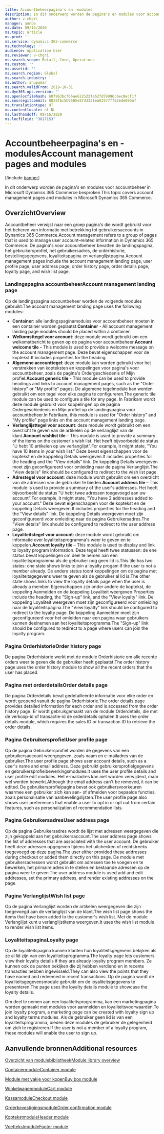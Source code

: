 ```yaml
---
title: Accountbeheerpagina's en -modules
description: In dit onderwerp worden de pagina's en modules voor accountbeheer in Microsoft Dynamics 365 Commerce besproken.
author: v-chgri
manager: annbe
ms.date: 09/15/2020
ms.topic: article
ms.prod: ''
ms.service: dynamics-365-commerce
ms.technology: ''
audience: Application User
ms.reviewer: v-chgri
ms.search.scope: Retail, Core, Operations
ms.custom: ''
ms.assetid: ''
ms.search.region: Global
ms.search.industry: ''
ms.author: anupamar
ms.search.validFrom: 2019-10-31
ms.dyn365.ops.version: ''
ms.openlocfilehash: b0f963bcf65ae622522fe52fd59996c6ec0ecf17
ms.sourcegitcommit: 8028fbc5b9585e87d3331ea02577ff82ede090af
ms.translationtype: HT
ms.contentlocale: nl-NL
ms.lasthandoff: 09/16/2020
ms.locfileid: "3817153"
---
```

# <a name="account-management-pages-and-modules"></a><span data-ttu-id="6c9c1-103">Accountbeheerpagina's en -modules</span><span class="sxs-lookup"><span data-stu-id="6c9c1-103">Account management pages and modules</span></span>

[!include [banner](includes/banner.md)]

<span data-ttu-id="6c9c1-104">In dit onderwerp worden de pagina's en modules voor accountbeheer in Microsoft Dynamics 365 Commerce besproken.</span><span class="sxs-lookup"><span data-stu-id="6c9c1-104">This topic covers account management pages and modules in Microsoft Dynamics 365 Commerce.</span></span>

## <a name="overview"></a><span data-ttu-id="6c9c1-105">Overzicht</span><span class="sxs-lookup"><span data-stu-id="6c9c1-105">Overview</span></span>

<span data-ttu-id="6c9c1-106">Accountbeheer verwijst naar een groep pagina's die wordt gebruikt voor het beheren van informatie met betrekking tot gebruikersaccounts in Dynamics 365 Commerce.</span><span class="sxs-lookup"><span data-stu-id="6c9c1-106">Account management refers to a group of pages that is used to manage user account–related information in Dynamics 365 Commerce.</span></span> <span data-ttu-id="6c9c1-107">De pagina's voor accountbeheer bevatten de landingspagina, het gebruikersprofiel, het gebruikersadres, de orderhistorie, bestellingsgegevens, loyaliteitspagina en verlanglijstpagina.</span><span class="sxs-lookup"><span data-stu-id="6c9c1-107">Account management pages include the account management landing page, user profile page, user address page, order history page, order details page, loyalty page, and wish list page.</span></span>

### <a name="account-management-landing-page"></a><span data-ttu-id="6c9c1-108">Landingspagina accountbeheer</span><span class="sxs-lookup"><span data-stu-id="6c9c1-108">Account management landing page</span></span>

<span data-ttu-id="6c9c1-109">Op de landingspagina accountbeheer worden de volgende modules gebruikt:</span><span class="sxs-lookup"><span data-stu-id="6c9c1-109">The account management landing page uses the following modules:</span></span>

- <span data-ttu-id="6c9c1-110">**Container**: alle landingspaginamodules voor accountbeheer moeten in een container worden geplaatst.</span><span class="sxs-lookup"><span data-stu-id="6c9c1-110">**Container** - All account management landing page modules should be placed within a container.</span></span> 
- <span data-ttu-id="6c9c1-111">**Welkomsttegel voor account**: deze module wordt gebruikt om een welkomstbericht te geven op de pagina voor accountbeheer.</span><span class="sxs-lookup"><span data-stu-id="6c9c1-111">**Account welcome tile** – This module is used to provide a welcome message on the account management page.</span></span> <span data-ttu-id="6c9c1-112">Deze bevat eigenschappen voor de koptekst.</span><span class="sxs-lookup"><span data-stu-id="6c9c1-112">It includes properties for the heading.</span></span>
- <span data-ttu-id="6c9c1-113">**Algemene accounttegel**: deze module kan worden gebruikt voor het verstrekken van kopteksten en koppelingen voor pagina's voor accountbeheer, zoals de pagina's Ordergeschiedenis of Mijn profiel.</span><span class="sxs-lookup"><span data-stu-id="6c9c1-113">**Account generic tile** - This module can be used to provide headings and links to account management pages, such as the "Order history" or "My profile" pages.</span></span> <span data-ttu-id="6c9c1-114">De algemene tegelmodule kan worden gebruikt om een tegel voor elke pagina te configureren.</span><span class="sxs-lookup"><span data-stu-id="6c9c1-114">The generic tile module can be used to configure a tile for any page.</span></span> <span data-ttu-id="6c9c1-115">In Fabrikam wordt deze module gebruikt voor koppelingen op de pagina Ordergeschiedenis en Mijn profiel op de landingspagina voor accountbeheer.</span><span class="sxs-lookup"><span data-stu-id="6c9c1-115">In Fabrikam, this module is used for "Order history" and "My profile" page links on the account management landing page.</span></span>
- <span data-ttu-id="6c9c1-116">**Verlanglijsttegel voor account**: deze module wordt gebruikt om een overzicht te geven van de artikelen op de verlanglijst van de klant.</span><span class="sxs-lookup"><span data-stu-id="6c9c1-116">**Account wishlist tile** – This module is used to provide a summary of the items on the customer's wish list.</span></span> <span data-ttu-id="6c9c1-117">Het heeft bijvoorbeeld de status "U hebt 10 artikelen op uw verlanglijst".</span><span class="sxs-lookup"><span data-stu-id="6c9c1-117">For example, it might state, "You have 10 items in your wish list."</span></span> <span data-ttu-id="6c9c1-118">Deze bevat eigenschappen voor de koptekst en de koppeling Details weergeven.</span><span class="sxs-lookup"><span data-stu-id="6c9c1-118">It includes properties for the heading and the "View details" link.</span></span> <span data-ttu-id="6c9c1-119">De koppeling Details weergeven moet zijn geconfigureerd voor omleiding naar de pagina Verlanglijst.</span><span class="sxs-lookup"><span data-stu-id="6c9c1-119">The "View details" link should be configured to redirect to the wish list page.</span></span> 
- <span data-ttu-id="6c9c1-120">**Adrestegel voor account**: deze module wordt gebruikt om een overzicht van de adressen van de gebruiker te bieden.</span><span class="sxs-lookup"><span data-stu-id="6c9c1-120">**Account address tile** – This module is used to provide a summary of the user's addresses.</span></span> <span data-ttu-id="6c9c1-121">Het heeft bijvoorbeeld de status "U hebt twee adressen toegevoegd aan uw account".</span><span class="sxs-lookup"><span data-stu-id="6c9c1-121">For example, it might state, "You have 2 addresses added to your account."</span></span> <span data-ttu-id="6c9c1-122">Deze bevat eigenschappen voor de koptekst en de koppeling Details weergeven.</span><span class="sxs-lookup"><span data-stu-id="6c9c1-122">It includes properties for the heading and the "View details" link.</span></span> <span data-ttu-id="6c9c1-123">De koppeling Details weergeven moet zijn geconfigureerd voor omleiding naar de pagina Gebruikersadres.</span><span class="sxs-lookup"><span data-stu-id="6c9c1-123">The "View details" link should be configured to redirect to the user address page.</span></span>
- <span data-ttu-id="6c9c1-124">**Loyaliteitstegel voor account**: deze module wordt gebruikt om informatie over loyaliteitsprogramma's weer te geven en te koppelen.</span><span class="sxs-lookup"><span data-stu-id="6c9c1-124">**Account loyalty tile** – This module is used to display and link to loyalty program information.</span></span> <span data-ttu-id="6c9c1-125">Deze tegel heeft twee statussen: de ene status bevat koppelingen om deel te nemen aan een loyaliteitsprogramma als de gebruiker nog geen lid is.</span><span class="sxs-lookup"><span data-stu-id="6c9c1-125">This tile has two states: one state shows links to join a loyalty progam if the user is not a member already.</span></span> <span data-ttu-id="6c9c1-126">De andere status toont koppelingen om de pagina met loyaliteitsgegevens weer te geven als de gebruiker al lid is.</span><span class="sxs-lookup"><span data-stu-id="6c9c1-126">The other state shows links to view the loyalty details page when the user is already a member.</span></span> <span data-ttu-id="6c9c1-127">Eigenschappen zijn onder andere de koptekst, de koppeling Aanmelden en de koppeling Loyaliteit weergeven.</span><span class="sxs-lookup"><span data-stu-id="6c9c1-127">Properties include the heading, the "Sign-up" link, and the "View loyalty" link.</span></span> <span data-ttu-id="6c9c1-128">De koppeling Loyaliteit weergeven moet zijn geconfigureerd voor omleiding naar de loyaliteitspagina.</span><span class="sxs-lookup"><span data-stu-id="6c9c1-128">The "View loyalty" link should be configured to redirect to the loyalty page.</span></span> <span data-ttu-id="6c9c1-129">De koppeling Aanmelden moet zijn geconfigureerd voor het omleiden naar een pagina waar gebruikers kunnen deelnemen aan het loyaliteitsprogramma.</span><span class="sxs-lookup"><span data-stu-id="6c9c1-129">The "Sign-up" link should be configured to redirect to a page where users can join the loyalty program.</span></span> 

### <a name="order-history-page"></a><span data-ttu-id="6c9c1-130">Pagina Orderhistorie</span><span class="sxs-lookup"><span data-stu-id="6c9c1-130">Order history page</span></span>

<span data-ttu-id="6c9c1-131">De pagina Orderhistorie werkt met de module Orderhistorie om alle recente orders weer te geven die de gebruiker heeft geplaatst.</span><span class="sxs-lookup"><span data-stu-id="6c9c1-131">The order history page uses the order history module to show all the recent orders that the user has placed.</span></span>

### <a name="order-details-page"></a><span data-ttu-id="6c9c1-132">Pagina met orderdetails</span><span class="sxs-lookup"><span data-stu-id="6c9c1-132">Order details page</span></span>

<span data-ttu-id="6c9c1-133">De pagina Orderdetails bevat gedetailleerde informatie voor elke order en wordt geopend vanuit de pagina Orderhistorie.</span><span class="sxs-lookup"><span data-stu-id="6c9c1-133">The order details page provides detailed information for each order and is accessed from the order history page.</span></span> <span data-ttu-id="6c9c1-134">Er wordt gebruikgemaakt van de module Orderdetails, die met de verkoop-id of transactie-id de orderdetails ophalen.</span><span class="sxs-lookup"><span data-stu-id="6c9c1-134">It uses the order details module, which requires the sales ID or transaction ID to retrieve the order details.</span></span>

### <a name="user-profile-page"></a><span data-ttu-id="6c9c1-135">Pagina Gebruikersprofiel</span><span class="sxs-lookup"><span data-stu-id="6c9c1-135">User profile page</span></span>

<span data-ttu-id="6c9c1-136">Op de pagina Gebruikersprofiel worden de gegevens van een gebruikersaccount weergegeven, zoals naam en e-mailadres van de gebruiker.</span><span class="sxs-lookup"><span data-stu-id="6c9c1-136">The user profile page shows user account details, such as a user's name and email address.</span></span> <span data-ttu-id="6c9c1-137">Deze gebruikt gebruikersprofielgegevens en gebruikersprofielbewerkingsmodules.</span><span class="sxs-lookup"><span data-stu-id="6c9c1-137">It uses the user profile details and user profile edit modules.</span></span> <span data-ttu-id="6c9c1-138">Het e-mailadres kan niet worden verwijderd, maar wel worden bewerkt.</span><span class="sxs-lookup"><span data-stu-id="6c9c1-138">Although the email address can't be removed, it can be edited.</span></span> <span data-ttu-id="6c9c1-139">De gebruikersprofielpagina bevat ook gebruikersvoorkeuren waarmee een gebruiker zich kan aan- of afmelden voor bepaalde functies, zoals personalisatie van aanbevelingslijsten.</span><span class="sxs-lookup"><span data-stu-id="6c9c1-139">The user profile page also shows user preferences that enable a user to opt in or opt out from certain features, such as personalization of recommendation lists.</span></span> 

### <a name="user-address-page"></a><span data-ttu-id="6c9c1-140">Pagina Gebruikersadres</span><span class="sxs-lookup"><span data-stu-id="6c9c1-140">User address page</span></span>

<span data-ttu-id="6c9c1-141">Op de pagina Gebruikersadres wordt de lijst met adressen weergegeven die zijn gekoppeld aan het gebruikersaccount.</span><span class="sxs-lookup"><span data-stu-id="6c9c1-141">The user address page shows the list of addresses that are associated with the user account.</span></span> <span data-ttu-id="6c9c1-142">De gebruiker heeft deze adressen opgegeven tijdens het uitchecken of rechtstreeks toegevoegd op deze pagina.</span><span class="sxs-lookup"><span data-stu-id="6c9c1-142">The user either provided these addresses during checkout or added them directly on  this page.</span></span> <span data-ttu-id="6c9c1-143">De module met gebruikersadressen wordt gebruikt om adressen toe te voegen en te bewerken, het primaire adres in te stellen en bestaande adressen op de pagina weer te geven.</span><span class="sxs-lookup"><span data-stu-id="6c9c1-143">The user address module is used add and edit addresses, set the primary address, and render existing addresses on the page.</span></span>

### <a name="wish-list-page"></a><span data-ttu-id="6c9c1-144">Pagina Verlanglijst</span><span class="sxs-lookup"><span data-stu-id="6c9c1-144">Wish list page</span></span>

<span data-ttu-id="6c9c1-145">Op de pagina Verlanglijst worden de artikelen weergegeven die zijn toegevoegd aan de verlanglijst van de klant.</span><span class="sxs-lookup"><span data-stu-id="6c9c1-145">The wish list page shows the items that have been added to the customer's wish list.</span></span> <span data-ttu-id="6c9c1-146">Met de module Verlanglijst kunt u verlanglijstitems weergeven.</span><span class="sxs-lookup"><span data-stu-id="6c9c1-146">It uses the wish list module to render wish list items.</span></span>

### <a name="loyalty-page"></a><span data-ttu-id="6c9c1-147">Loyaliteitspagina</span><span class="sxs-lookup"><span data-stu-id="6c9c1-147">Loyalty page</span></span>

<span data-ttu-id="6c9c1-148">Op de loyaliteitspagina kunnen klanten hun loyaliteitsgegevens bekijken als ze al lid zijn van een loyaliteitsprogramma.</span><span class="sxs-lookup"><span data-stu-id="6c9c1-148">The loyalty page lets customers view their loyalty details if they are already loyalty program members.</span></span> <span data-ttu-id="6c9c1-149">Ze kunnen ook de punten bekijken die zij hebben verdiend en in recente transacties hebben ingewisseld.</span><span class="sxs-lookup"><span data-stu-id="6c9c1-149">They can also view the points that they have earned and redeemed in recent transactions.</span></span> <span data-ttu-id="6c9c1-150">Op de pagina wordt de loyaliteitsgegevensmodule gebruikt om de loyaliteitsgegevens te presenteren.</span><span class="sxs-lookup"><span data-stu-id="6c9c1-150">The page uses the loyalty details module to showcase the loyalty details.</span></span> 

<span data-ttu-id="6c9c1-151">Om deel te nemen aan een loyaliteitsprogramma, kan een marketingpagina worden gemaakt met modules voor aanmelden en loyaliteitsvoorwaarden.</span><span class="sxs-lookup"><span data-stu-id="6c9c1-151">To join loyalty program, a marketing page can be created with loyalty sign up and loyalty terms modules.</span></span> <span data-ttu-id="6c9c1-152">Als de gebruiker geen lid is van een loyaliteitsprogramma, bieden deze modules de gebruiker de gelegenheid om zich te registreren.</span><span class="sxs-lookup"><span data-stu-id="6c9c1-152">If the user is not a member of a loyalty program, these modules will enable the user to sign up.</span></span>

## <a name="additional-resources"></a><span data-ttu-id="6c9c1-153">Aanvullende bronnen</span><span class="sxs-lookup"><span data-stu-id="6c9c1-153">Additional resources</span></span>

[<span data-ttu-id="6c9c1-154">Overzicht van modulebibliotheek</span><span class="sxs-lookup"><span data-stu-id="6c9c1-154">Module library overview</span></span>](starter-kit-overview.md)

[<span data-ttu-id="6c9c1-155">Containermodule</span><span class="sxs-lookup"><span data-stu-id="6c9c1-155">Container module</span></span>](add-container-module.md)

[<span data-ttu-id="6c9c1-156">Module met vakje voor kopen</span><span class="sxs-lookup"><span data-stu-id="6c9c1-156">Buy box module</span></span>](add-buy-box.md)

[<span data-ttu-id="6c9c1-157">Winkelwagenmodule</span><span class="sxs-lookup"><span data-stu-id="6c9c1-157">Cart module</span></span>](add-cart-module.md)

[<span data-ttu-id="6c9c1-158">Kassamodule</span><span class="sxs-lookup"><span data-stu-id="6c9c1-158">Checkout module</span></span>](add-checkout-module.md)

[<span data-ttu-id="6c9c1-159">Orderbevestigingsmodule</span><span class="sxs-lookup"><span data-stu-id="6c9c1-159">Order confirmation module</span></span>](order-confirmation-module.md)

[<span data-ttu-id="6c9c1-160">Koptekstmodule</span><span class="sxs-lookup"><span data-stu-id="6c9c1-160">Header module</span></span>](author-header-module.md)

[<span data-ttu-id="6c9c1-161">Voettekstmodule</span><span class="sxs-lookup"><span data-stu-id="6c9c1-161">Footer module</span></span>](author-footer-module.md)
